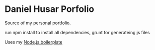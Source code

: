 Daniel Husar Porfolio
===================

Source of my personal portfolio.

run npm install to install all dependencies, grunt for generateing js files

Uses my [Node.js boilerplate](https://github.com/danielhusar/node.js-boilerplate)